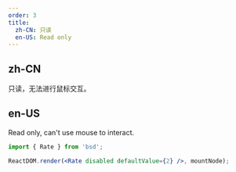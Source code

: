 ```yaml
---
order: 3
title:
  zh-CN: 只读
  en-US: Read only
---
```


## zh-CN

只读，无法进行鼠标交互。

## en-US

Read only, can't use mouse to interact.

```jsx
import { Rate } from 'bsd';

ReactDOM.render(<Rate disabled defaultValue={2} />, mountNode);
```

